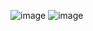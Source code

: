 ![image](https://github.com/user-attachments/assets/cf3eb52a-2639-4881-8919-8f65a0fdda5d)
![image](https://github.com/user-attachments/assets/3e57f476-81b0-41c0-b32c-29fe8b9da62a)
